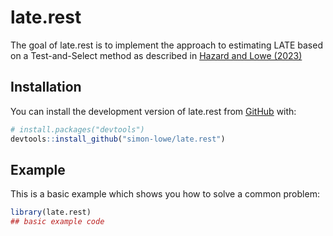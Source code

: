 
<!-- README.md is generated from README.Rmd. Please edit that file -->

# late.rest

<!-- badges: start -->
<!-- badges: end -->

The goal of late.rest is to implement the approach to estimating LATE
based on a Test-and-Select method as described in [Hazard and Lowe
(2023)](https://www.dropbox.com/s/x7kzrggcy9a614x/LATEPS_Working_Paper.pdf?dl=0)

## Installation

You can install the development version of late.rest from
[GitHub](https://github.com/) with:

``` r
# install.packages("devtools")
devtools::install_github("simon-lowe/late.rest")
```

## Example

This is a basic example which shows you how to solve a common problem:

``` r
library(late.rest)
## basic example code
```

<!-- You'll still need to render `README.Rmd` regularly, to keep `README.md` up-to-date. `devtools::build_readme()` is handy for this. You could also use GitHub Actions to re-render `README.Rmd` every time you push. An example workflow can be found here: <https://github.com/r-lib/actions/tree/v1/examples>. -->
<!-- You can also embed plots, for example: -->
<!-- ```{r pressure, echo = FALSE} -->
<!-- plot(pressure) -->
<!-- ``` -->
<!-- In that case, don't forget to commit and push the resulting figure files, so they display on GitHub and CRAN. -->
